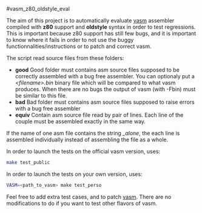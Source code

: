 #vasm_z80_oldstyle_eval

The aim of this project is to automatically evaluate
[vasm](http://sun.hasenbraten.de/vasm/) assembler compiled with **z80** support and **oldstyle** syntax
in order to test regressions.
This is important because z80 support has still few bugs, and it is important to know where it fails
in order to not use the buggy functionnalities/instructions or to patch and correct vasm.

The script read source files from these folders:
 - **good** Good folder must contains asm source files supposed to be correctly assembled with a bug free assembler.
 You can optionaly put a _\<filename\>.bin_ binary file which will be compared to what vasm produces. 
 When there are no bugs the output of vasm (with -Fbin) must be similar to this file.
 - **bad** Bad folder must contains asm source files supposed to raise errors with a bug free assembler
 - **equiv** Contain asm source file read by pair of lines. Each line of the couple must be assembled exactly in the same way.

If the name of one asm file contains the string *_alone*, the each line is assembled individually instead of assembling the file as a whole.


In order to launch the tests on the official vasm version, uses:
```bash
make test_public
```

In order to launch the tests on your own version, uses:
```bash
VASM=<path_to_vasm> make test_perso
```

Feel free to add extra test cases, and to patch [vasm](http://sun.hasenbraten.de/vasm/).
There are no modifications to do if you want to test other flavors of vasm.
